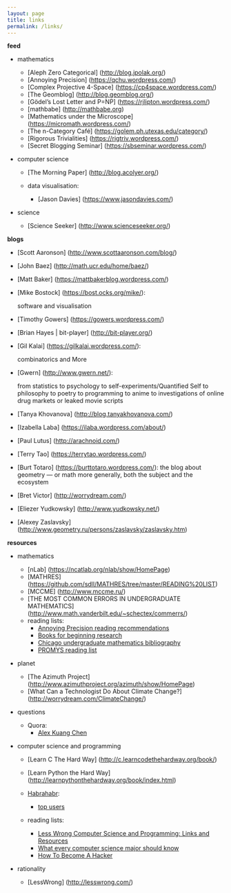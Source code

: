 ```yaml
---
layout: page
title: links
permalink: /links/
---
```


**feed**

- mathematics

    + [Aleph Zero Categorical] (http://blog.jpolak.org/)
    + [Annoying Precision] (https://qchu.wordpress.com/)
    + [Complex Projective 4-Space] (https://cp4space.wordpress.com/)
    + [The Geomblog] (http://blog.geomblog.org/)
    + [Gödel’s Lost Letter and P=NP] (https://rjlipton.wordpress.com/)
    + [mathbabe] (http://mathbabe.org)
    + [Mathematics under the Microscope] (https://micromath.wordpress.com/)
    + [The n-Category Café] (https://golem.ph.utexas.edu/category/)
    + [Rigorous Trivialities] (https://rigtriv.wordpress.com/)
    + [Secret Blogging Seminar] (https://sbseminar.wordpress.com/) 

- computer science

    + [The Morning Paper] (http://blog.acolyer.org/)
    + data visualisation:

        * [Jason Davies] (https://www.jasondavies.com/)

- science
    + [Science Seeker] (http://www.scienceseeker.org/)

**blogs**

- [Scott Aaronson] (http://www.scottaaronson.com/blog/)
- [John Baez] (http://math.ucr.edu/home/baez/)
- [Matt Baker] (https://mattbakerblog.wordpress.com/)
- [Mike Bostock] (https://bost.ocks.org/mike/):

    software and visualisation

- [Timothy Gowers] (https://gowers.wordpress.com/)
- [Brian Hayes | bit-player] (http://bit-player.org/)
- [Gil Kalai] (https://gilkalai.wordpress.com/): 

    combinatorics and More

- [Gwern] (http://www.gwern.net/): 
    
    from statistics to psychology to self-experiments/Quantified Self to philosophy to poetry to programming to anime to investigations of online drug markets or leaked movie scripts 

- [Tanya Khovanova] (http://blog.tanyakhovanova.com/)
- [Izabella Laba] (https://ilaba.wordpress.com/about/)
- [Paul Lutus] (http://arachnoid.com/)
- [Terry Tao] (https://terrytao.wordpress.com/)
- [Burt Totaro] (https://burttotaro.wordpress.com/): 
    the blog about geometry — or math more generally, both the subject and the ecosystem

- [Bret Victor] (http://worrydream.com/)
- [Eliezer Yudkowsky] (http://www.yudkowsky.net/)
- [Alexey Zaslavsky] (http://www.geometry.ru/persons/zaslavsky/zaslavsky.htm)

**resources**

- mathematics

    + [nLab] (https://ncatlab.org/nlab/show/HomePage)
    + [MATHRES] (https://github.com/sdll/MATHRES/tree/master/READING%20LIST)
    + [MCCME] (http://www.mccme.ru/)
    + [THE MOST COMMON ERRORS IN UNDERGRADUATE MATHEMATICS] (http://www.math.vanderbilt.edu/~schectex/commerrs/)
    + reading lists:
        * [Annoying Precision reading recommendations](https://qchu.wordpress.com/reading-recommendations/)    
        * [Books for beginning research](https://burttotaro.wordpress.com/2010/10/19/books-for-beginning-research/)
        * [Chicago undergraduate mathematics bibliography](https://www.ocf.berkeley.edu/~abhishek/chicmath.htm)
        * [PROMYS reading list](http://www.promys.org/resources/reading-list)

- planet

    + [The Azimuth Project] (http://www.azimuthproject.org/azimuth/show/HomePage)
    + [What Can a Technologist Do About Climate Change?] (http://worrydream.com/ClimateChange/)

- questions
    + Quora:
        * [Alex Kuang Chen](https://www.quora.com/profile/Alex-Kuang-Chen)

- computer science and programming
    + [Learn C The Hard Way] (http://c.learncodethehardway.org/book/)
    + [Learn Python the Hard Way] (http://learnpythonthehardway.org/book/index.html)
    + [Habrahabr](https://habrahabr.ru/):
        * [top users](https://habrahabr.ru/users/)

    + reading lists:
        * [Less Wrong Computer Science and Programming: Links and Resources](http://lesswrong.com/lw/cpz/computer_science_and_programming_links_and/)
        * [What every computer science major should know](http://matt.might.net/articles/what-cs-majors-should-know/)
        * [How To Become A Hacker](http://www.catb.org/esr/faqs/hacker-howto.html)

- rationality
    + [LessWrong] (http://lesswrong.com/)

